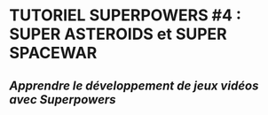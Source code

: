 # TUTORIEL SUPERPOWERS #4 : SUPER ASTEROIDS et SUPER SPACEWAR
## *Apprendre le développement de jeux vidéos avec Superpowers*

